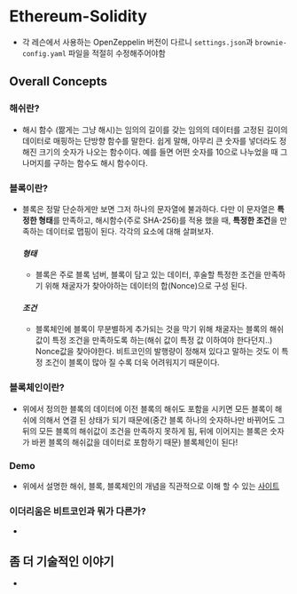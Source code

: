 # Ethereum-Solidity

- 각 레슨에서 사용하는 OpenZeppelin 버전이 다르니 `settings.json`과 `brownie-config.yaml` 파일을 적절히 수정해주어야함

## Overall Concepts

### 해쉬란?

- 해시 함수 (짦게는 그냥 해시)는 임의의 길이를 갖는 임의의 데이터를 고정된 길이의 데이터로 매핑하는 단방향 함수를 말한다. 쉽게 말해, 아무리 큰 숫자를 넣더라도 정해진 크기의 숫자가 나오는 함수이다. 예를 들면 어떤 숫자를 10으로 나누었을 때 그 나머지를 구하는 함수도 해시 함수이다.

### 블록이란?

- 블록은 정말 단순하게만 보면 그저 하나의 문자열에 불과하다. 다만 이 문자열은 **특정한 형태**를 만족하고, 해시함수(주로 SHA-256)를 적용 했을 때, **특정한 조건**을 만족하는 데이터로 맵핑이 된다. 각각의 요소에 대해 살펴보자.

  #### _형태_

  - 블록은 주로 블록 넘버, 블록이 담고 있는 데이터, 후술할 특정한 조건을 만족하기 위해 채굴자가 찾아야하는 데이터의 합(Nonce)으로 구성 된다.

  #### _조건_

  - 블록체인에 블록이 무분별하게 추가되는 것을 막기 위해 채굴자는 블록의 해쉬값이 특정 조건을 만족하도록 하는(해쉬 값이 특정 값 이하여야 한다던지..) Nonce값을 찾아야한다. 비트코인의 발행량이 정해져 있다고 말하는 것도 이 특정 조건이 블록이 많아 질 수록 더욱 어려워지기 때문이다.

### 블록체인이란?

- 위에서 정의한 블록의 데이터에 이전 블록의 해쉬도 포함을 시키면 모든 블록이 해쉬에 의해서 연결 된 상태가 되기 때문에(중간 블록 하나의 숫자하나만 바뀌어도 그 뒤의 모든 블록의 해쉬값이 조건을 만족하지 못하게 됨, 뒤에 이어지는 블록은 숫자가 바뀐 블록의 해쉬값을 데이터로 포함하기 때문) 블록체인이 된다!

### Demo

- 위에서 설명한 해쉬, 블록, 블록체인의 개념을 직관적으로 이해 할 수 있는 [사이트](https://andersbrownworth.com/blockchain/)

### 이더리움은 비트코인과 뭐가 다른가?

-

## 좀 더 기술적인 이야기

-

